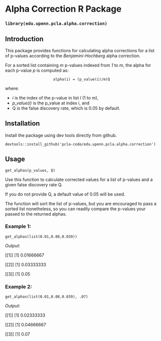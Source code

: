 # Alpha Correction R Package

### `library(edu.upenn.pcla.alpha.correction)`

## Introduction
This package provides functions for calculating alpha corrections for a list of p-values according to the _Benjamini-Hochberg_ alpha correction.

For a sorted list containing _m_ p-values indexed from  _1_ to _m_, the alpha for each p-value _p_ is computed as:

                          alpha(i) = (p_value(i)/m)Q
where:

- _i_ is the index of the p-value in list _l_ (1 to m),
- _p_value(i)_ is the p_value at index i, and 
- Q is the false discovery rate, which is 0.05 by default.

## Installation

Install the package using dev tools directly from github.

`devtools::install_github('pcla-code/edu.upenn.pcla.alpha.correction')`

## Usage

`get_alphas(p_values, Q)`

Use this function to calculate corrected values for a list of p-values and a given false discovery rate Q.

If you do not provide Q, a default value of 0.05 will be used.

The function will sort the list of p-values, but you are encouraged to pass a sorted list nonetheless, so you can readily compare the p-values your passed to the returned alphas.

### Example 1:
`get_alphas(list(0.01,0.08,0.039))`

_Output:_

[[1]] [1] 0.01666667

[[2]] [1] 0.03333333

[[3]] [1] 0.05


### Example 2:
`get_alphas(list(0.01,0.08,0.039), .07)`

_Output:_

[[1]] [1] 0.02333333

[[2]] [1] 0.04666667

[[3]] [1] 0.07

